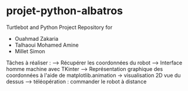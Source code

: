 # projet-python-albatros
Turtlebot and Python Project Repository for 

  - Ouahmad Zakaria
  - Talhaoui Mohamed Amine
  - Millet Simon

Tâches à réaliser : 
--> Récupérer les coordonnées du robot
--> Interface homme machine avec TKinter
--> Représentation graphique des coordonnées à l'aide de matplotlib.animation 
    -> visualisation 2D vue du dessus
--> téléopération : commander le robot à distance